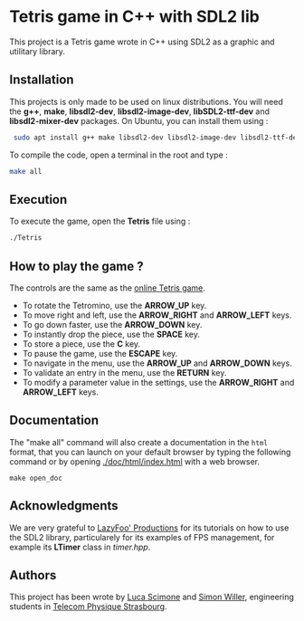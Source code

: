 # Tetris game in C++ with SDL2 lib

This project is a Tetris game wrote in C++ using SDL2 as a graphic and utilitary library.

## Installation

This projects is only made to be used on linux distributions. You will need the **g++**, **make**, **libsdl2-dev**, **libsdl2-image-dev**, **libSDL2-ttf-dev** and **libsdl2-mixer-dev** packages.
On Ubuntu, you can install them using :
```bash
 sudo apt install g++ make libsdl2-dev libsdl2-image-dev libsdl2-ttf-dev libsdl2-mixer-dev
 ```
To compile the code, open a terminal in the root and type :
```bash
make all
```

## Execution

To execute the game, open the **Tetris** file using : 
```bash
./Tetris
```

## How to play the game ?
The controls are the same as the [online Tetris game](https://tetris.com/play-tetris).
- To rotate the Tetromino, use the **ARROW_UP** key.
- To move right and left, use the **ARROW_RIGHT** and **ARROW_LEFT** keys.
- To go down faster, use the **ARROW_DOWN** key.
- To instantly drop the piece, use the **SPACE** key.
- To store a piece, use the **C** key.
- To pause the game, use the **ESCAPE** key.
- To navigate in the menu, use the **ARROW_UP** and **ARROW_DOWN** keys.
- To validate an entry in the menu, use the **RETURN** key.
- To modify a parameter value in the settings, use the **ARROW_RIGHT** and **ARROW_LEFT** keys.

## Documentation
The "make all" command will also create a documentation in the `html` format, that you can launch on your default browser by typing the following command or by opening [./doc/html/index.html](./doc/html/index.html) with a web browser.
```
make open_doc
```

## Acknowledgments

We are very grateful to [LazyFoo' Productions](http://lazyfoo.net/tutorials/SDL/index.php) for its tutorials on how to use the SDL2 library, particularely for its examples of FPS management, for example its **LTimer** class in _timer.hpp_. 

## Authors

This project has been wrote by [Luca Scimone]() and [Simon Willer](https://github.com/SimonWillerTPS), engineering students in [Telecom Physique Strasbourg](http://www.telecom-physique.fr/).
